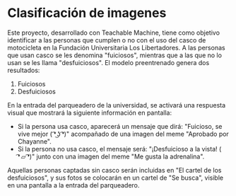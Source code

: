 # Clasificación de imagenes

Este proyecto, desarrollado con Teachable Machine, tiene como objetivo identificar a las personas que cumplen o no con el uso del casco de motocicleta en la Fundación Universitaria Los Libertadores. A las personas que usan casco se les denomina "fuiciosos", mientras que a las que no lo usan se les llama "desfuiciosos". El modelo preentrenado genera dos resultados:

1. Fuiciosos
2. Desfuiciosos

En la entrada del parqueadero de la universidad, se activará una respuesta visual que mostrará la siguiente información en pantalla:

- Si la persona usa casco, aparecerá un mensaje que dirá: "Fuicioso, se vive mejor ( ͡❛ ͜ʖ ͡❛)" acompañado de una imagen del meme "Aprobado por Chayanne".
- Si la persona no usa casco, el mensaje será: "¡Desfuicioso a la vista! ( ͡❛ ⏥ ͡❛)" junto con una imagen del meme "Me gusta la adrenalina".

Aquellas personas captadas sin casco serán incluidas en "El cartel de los desfuiciosos", y sus fotos se colocarán en un cartel de "Se busca", visible en una pantalla a la entrada del parqueadero.


